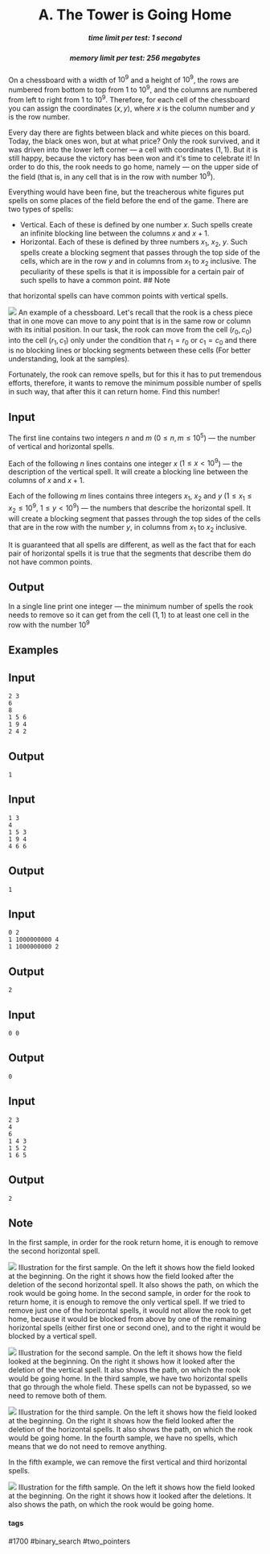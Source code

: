 <h1 style='text-align: center;'> A. The Tower is Going Home</h1>

<h5 style='text-align: center;'>time limit per test: 1 second</h5>
<h5 style='text-align: center;'>memory limit per test: 256 megabytes</h5>

On a chessboard with a width of $10^9$ and a height of $10^9$, the rows are numbered from bottom to top from $1$ to $10^9$, and the columns are numbered from left to right from $1$ to $10^9$. Therefore, for each cell of the chessboard you can assign the coordinates $(x,y)$, where $x$ is the column number and $y$ is the row number.

Every day there are fights between black and white pieces on this board. Today, the black ones won, but at what price? Only the rook survived, and it was driven into the lower left corner — a cell with coordinates $(1,1)$. But it is still happy, because the victory has been won and it's time to celebrate it! In order to do this, the rook needs to go home, namely — on the upper side of the field (that is, in any cell that is in the row with number $10^9$).

Everything would have been fine, but the treacherous white figures put spells on some places of the field before the end of the game. There are two types of spells: 

* Vertical. Each of these is defined by one number $x$. Such spells create an infinite blocking line between the columns $x$ and $x+1$.
* Horizontal. Each of these is defined by three numbers $x_1$, $x_2$, $y$. Such spells create a blocking segment that passes through the top side of the cells, which are in the row $y$ and in columns from $x_1$ to $x_2$ inclusive. The peculiarity of these spells is that it is impossible for a certain pair of such spells to have a common point. ## Note

 that horizontal spells can have common points with vertical spells.

 ![](images/8e40c190de62a21054b47af5a5ea9d7ce6801ef8.png)  An example of a chessboard. Let's recall that the rook is a chess piece that in one move can move to any point that is in the same row or column with its initial position. In our task, the rook can move from the cell $(r_0,c_0)$ into the cell $(r_1,c_1)$ only under the condition that $r_1 = r_0$ or $c_1 = c_0$ and there is no blocking lines or blocking segments between these cells (For better understanding, look at the samples).

Fortunately, the rook can remove spells, but for this it has to put tremendous efforts, therefore, it wants to remove the minimum possible number of spells in such way, that after this it can return home. Find this number!

## Input

The first line contains two integers $n$ and $m$ ($0 \le n,m \le 10^5$) — the number of vertical and horizontal spells.

Each of the following $n$ lines contains one integer $x$ ($1 \le x < 10^9$) — the description of the vertical spell. It will create a blocking line between the columns of $x$ and $x+1$.

Each of the following $m$ lines contains three integers $x_1$, $x_2$ and $y$ ($1 \le x_{1} \le x_{2} \le 10^9$, $1 \le y < 10^9$) — the numbers that describe the horizontal spell. It will create a blocking segment that passes through the top sides of the cells that are in the row with the number $y$, in columns from $x_1$ to $x_2$ inclusive.

It is guaranteed that all spells are different, as well as the fact that for each pair of horizontal spells it is true that the segments that describe them do not have common points.

## Output

In a single line print one integer — the minimum number of spells the rook needs to remove so it can get from the cell $(1,1)$ to at least one cell in the row with the number $10^9$

## Examples

## Input


```
2 3  
6  
8  
1 5 6  
1 9 4  
2 4 2  

```
## Output


```
1
```
## Input


```
1 3  
4  
1 5 3  
1 9 4  
4 6 6  

```
## Output


```
1
```
## Input


```
0 2  
1 1000000000 4  
1 1000000000 2  

```
## Output


```
2
```
## Input


```
0 0  

```
## Output


```
0
```
## Input


```
2 3  
4  
6  
1 4 3  
1 5 2  
1 6 5  

```
## Output


```
2
```
## Note

In the first sample, in order for the rook return home, it is enough to remove the second horizontal spell.

 ![](images/1c92dcd5c8258c4299e1eb7f2145735686a79f06.png) Illustration for the first sample. On the left it shows how the field looked at the beginning. On the right it shows how the field looked after the deletion of the second horizontal spell. It also shows the path, on which the rook would be going home. In the second sample, in order for the rook to return home, it is enough to remove the only vertical spell. If we tried to remove just one of the horizontal spells, it would not allow the rook to get home, because it would be blocked from above by one of the remaining horizontal spells (either first one or second one), and to the right it would be blocked by a vertical spell.

 ![](images/16d99842f39cf930b56308933b20fd75f1aa63ed.png) Illustration for the second sample. On the left it shows how the field looked at the beginning. On the right it shows how it looked after the deletion of the vertical spell. It also shows the path, on which the rook would be going home. In the third sample, we have two horizontal spells that go through the whole field. These spells can not be bypassed, so we need to remove both of them.

 ![](images/f6d3cea0d316f0e82bf1dc0a081966b244a1e168.png) Illustration for the third sample. On the left it shows how the field looked at the beginning. On the right it shows how the field looked after the deletion of the horizontal spells. It also shows the path, on which the rook would be going home. In the fourth sample, we have no spells, which means that we do not need to remove anything.

In the fifth example, we can remove the first vertical and third horizontal spells.

 ![](images/7e6cd565277b8802422f775a3ad0de96b1e3b137.png) Illustration for the fifth sample. On the left it shows how the field looked at the beginning. On the right it shows how it looked after the deletions. It also shows the path, on which the rook would be going home. 

#### tags 

#1700 #binary_search #two_pointers 